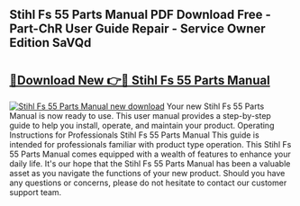 ## Stihl Fs 55 Parts Manual PDF Download Free - Part-ChR User Guide Repair - Service Owner Edition SaVQd

# <h2><a href="http://cf26510.oget.top/?id=Stihl+Fs+55+Parts+Manual">🔗Download New 👉🔴 Stihl Fs 55 Parts Manual</a></h2>

[![Stihl Fs 55 Parts Manual new download](https://i.imgur.com/5g1atiW.png)](http://cf26510.oget.top/?id=Stihl+Fs+55+Parts+Manual)
Your new Stihl Fs 55 Parts Manual is now ready to use. This user manual provides a step-by-step guide to help you install, operate, and maintain your product. Operating Instructions for Professionals Stihl Fs 55 Parts Manual This guide is intended for professionals familiar with product type operation. This Stihl Fs 55 Parts Manual comes equipped with a wealth of features to enhance your daily life. It's our hope that the Stihl Fs 55 Parts Manual has been a valuable asset as you navigate the functions of your new product. Should you have any questions or concerns, please do not hesitate to contact our customer support team.

